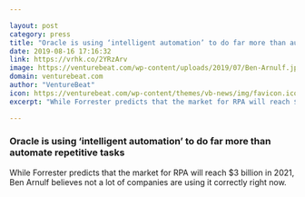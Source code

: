 ```yaml
---

layout: post
category: press
title: "Oracle is using ‘intelligent automation’ to do far more than automate repetitive tasks"
date: 2019-08-16 17:16:32
link: https://vrhk.co/2YRzArv
image: https://venturebeat.com/wp-content/uploads/2019/07/Ben-Arnulf.jpg?w=1200&strip=all
domain: venturebeat.com
author: "VentureBeat"
icon: https://venturebeat.com/wp-content/themes/vb-news/img/favicon.ico
excerpt: "While Forrester predicts that the market for RPA will reach $3 billion in 2021, Ben Arnulf believes not a lot of companies are using it correctly right now."

---
```


### Oracle is using ‘intelligent automation’ to do far more than automate repetitive tasks

While Forrester predicts that the market for RPA will reach $3 billion in 2021, Ben Arnulf believes not a lot of companies are using it correctly right now.